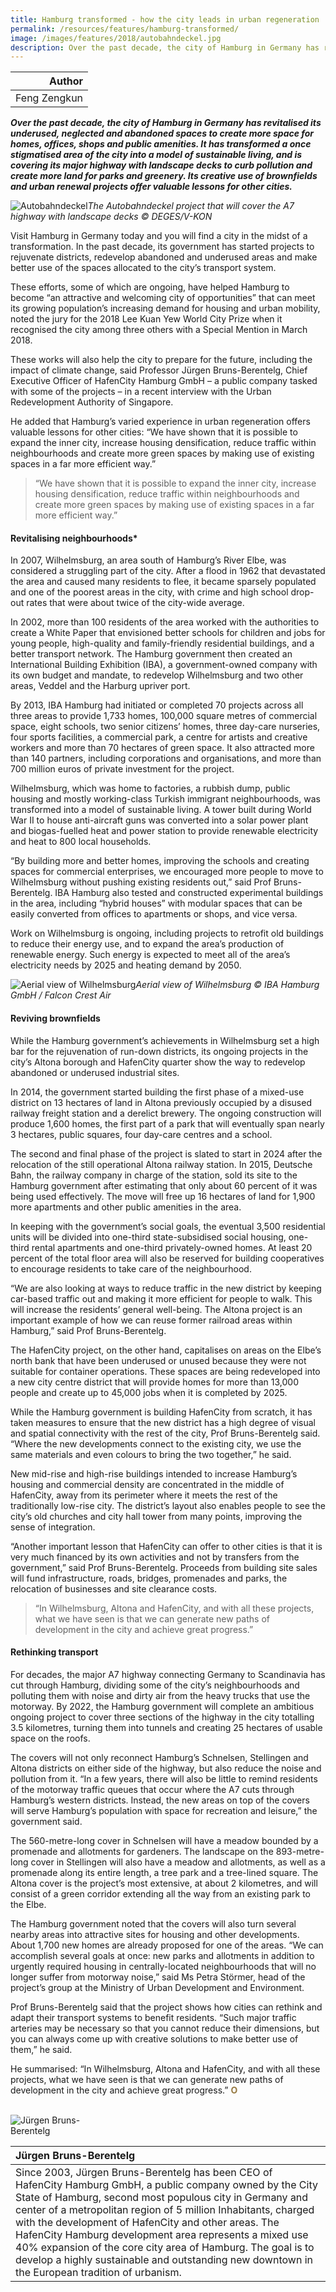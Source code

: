 ```yaml
---
title: Hamburg transformed - how the city leads in urban regeneration
permalink: /resources/features/hamburg-transformed/
image: /images/features/2018/autobahndeckel.jpg
description: Over the past decade, the city of Hamburg in Germany has revitalised its underused, neglected and abandoned spaces to create more space for homes, offices, shops and public amenities. It has transformed a once stigmatised area of the city into a model of sustainable living, and is covering its major highway with landscape decks to curb pollution and create more land for parks and greenery. Its creative use of brownfields and urban renewal projects offer valuable lessons for other cities.  
---
```


| Author |
|---:|
| Feng Zengkun |

***Over the past decade, the city of Hamburg in Germany has revitalised its underused, neglected and abandoned spaces to create more space for homes, offices, shops and public amenities. It has transformed a once stigmatised area of the city into a model of sustainable living, and is covering its major highway with landscape decks to curb pollution and create more land for parks and greenery. Its creative use of brownfields and urban renewal projects offer valuable lessons for other cities.***

![Autobahndeckel](/images/features/2018/autobahndeckel.jpg/)*The Autobahndeckel project that will cover the A7 highway with landscape decks © DEGES/V-KON*

Visit Hamburg in Germany today and you will find a city in the midst of a transformation. In the past decade, its government has started projects to rejuvenate districts, redevelop abandoned and underused areas and make better use of the spaces allocated to the city’s transport system.

These efforts, some of which are ongoing, have helped Hamburg to become “an attractive and welcoming city of opportunities” that can meet its growing population’s increasing demand for housing and urban mobility, noted the jury for the 2018 Lee Kuan Yew World City Prize when it recognised the city among three others with a Special Mention in March 2018.

These works will also help the city to prepare for the future, including the impact of climate change, said Professor Jürgen Bruns-Berentelg, Chief Executive Officer of HafenCity Hamburg GmbH – a public company tasked with some of the projects – in a recent interview with the Urban Redevelopment Authority of Singapore.

He added that Hamburg’s varied experience in urban regeneration offers valuable lessons for other cities: “We have shown that it is possible to expand the inner city, increase housing densification, reduce traffic within neighbourhoods and create more green spaces by making use of existing spaces in a far more efficient way.”

> “We have shown that it is possible to expand the inner city, increase housing densification, reduce traffic within neighbourhoods and create more green spaces by making use of existing spaces in a far more efficient way.”

#### **Revitalising neighbourhoods***

In 2007, Wilhelmsburg, an area south of Hamburg’s River Elbe, was considered a struggling part of the city. After a flood in 1962 that devastated the area and caused many residents to flee, it became sparsely populated and one of the poorest areas in the city, with crime and high school drop-out rates that were about twice of the city-wide average.

In 2002, more than 100 residents of the area worked with the authorities to create a White Paper that envisioned better schools for children and jobs for young people, high-quality and family-friendly residential buildings, and a better transport network. The Hamburg government then created an International Building Exhibition (IBA), a government-owned company with its own budget and mandate, to redevelop Wilhelmsburg and two other areas, Veddel and the Harburg upriver port.

By 2013, IBA Hamburg had initiated or completed 70 projects across all three areas to provide 1,733 homes, 100,000 square metres of commercial space, eight schools, two senior citizens’ homes, three day-care nurseries, four sports facilities, a commercial park, a centre for artists and creative workers and more than 70 hectares of green space. It also attracted more than 140 partners, including corporations and organisations, and more than 700 million euros of private investment for the project.

Wilhelmsburg, which was home to factories, a rubbish dump, public housing and mostly working-class Turkish immigrant neighbourhoods, was transformed into a model of sustainable living. A tower built during World War II to house anti-aircraft guns was converted into a solar power plant and biogas-fuelled heat and power station to provide renewable electricity and heat to 800 local households.

“By building more and better homes, improving the schools and creating spaces for commercial enterprises, we encouraged more people to move to Wilhelmsburg without pushing existing residents out,” said Prof Bruns-Berentelg. IBA Hamburg also tested and constructed experimental buildings in the area, including “hybrid houses” with modular spaces that can be easily converted from offices to apartments or shops, and vice versa.

Work on Wilhelmsburg is ongoing, including projects to retrofit old buildings to reduce their energy use, and to expand the area’s production of renewable energy. Such energy is expected to meet all of the area’s electricity needs by 2025 and heating demand by 2050.

![Aerial view of Wilhelmsburg](/images/features/2018/wilhelmsburg-aerial.jpg/)*Aerial view of Wilhelmsburg © IBA Hamburg GmbH / Falcon Crest Air*

#### **Reviving brownfields**

While the Hamburg government’s achievements in Wilhelmsburg set a high bar for the rejuvenation of run-down districts, its ongoing projects in the city’s Altona borough and HafenCity quarter show the way to redevelop abandoned or underused industrial sites.

In 2014, the government started building the first phase of a mixed-use district on 13 hectares of land in Altona previously occupied by a disused railway freight station and a derelict brewery. The ongoing construction will produce 1,600 homes, the first part of a park that will eventually span nearly 3 hectares, public squares, four day-care centres and a school.

The second and final phase of the project is slated to start in 2024 after the relocation of the still operational Altona railway station. In 2015, Deutsche Bahn, the railway company in charge of the station, sold its site to the Hamburg government after estimating that only about 60 percent of it was being used effectively. The move will free up 16 hectares of land for 1,900 more apartments and other public amenities in the area.

In keeping with the government’s social goals, the eventual 3,500 residential units will be divided into one-third state-subsidised social housing, one-third rental apartments and one-third privately-owned homes. At least 20 percent of the total floor area will also be reserved for building cooperatives to encourage residents to take care of the neighbourhood.

“We are also looking at ways to reduce traffic in the new district by keeping car-based traffic out and making it more efficient for people to walk. This will increase the residents’ general well-being. The Altona project is an important example of how we can reuse former railroad areas within Hamburg,” said Prof Bruns-Berentelg.

The HafenCity project, on the other hand, capitalises on areas on the Elbe’s north bank that have been underused or unused because they were not suitable for container operations. These spaces are being redeveloped into a new city centre district that will provide homes for more than 13,000 people and create up to 45,000 jobs when it is completed by 2025.

While the Hamburg government is building HafenCity from scratch, it has taken measures to ensure that the new district has a high degree of visual and spatial connectivity with the rest of the city, Prof Bruns-Berentelg said. “Where the new developments connect to the existing city, we use the same materials and even colours to bring the two together,” he said.

New mid-rise and high-rise buildings intended to increase Hamburg’s housing and commercial density are concentrated in the middle of HafenCity, away from its perimeter where it meets the rest of the traditionally low-rise city. The district’s layout also enables people to see the city’s old churches and city hall tower from many points, improving the sense of integration.

“Another important lesson that HafenCity can offer to other cities is that it is very much financed by its own activities and not by transfers from the government,” said Prof Bruns-Berentelg. Proceeds from building site sales will fund infrastructure, roads, bridges, promenades and parks, the relocation of businesses and site clearance costs.

> “In Wilhelmsburg, Altona and HafenCity, and with all these projects, what we have seen is that we can generate new paths of development in the city and achieve great progress.”

#### **Rethinking transport**

For decades, the major A7 highway connecting Germany to Scandinavia has cut through Hamburg, dividing some of the city’s neighbourhoods and polluting them with noise and dirty air from the heavy trucks that use the motorway. By 2022, the Hamburg government will complete an ambitious ongoing project to cover three sections of the highway in the city totalling 3.5 kilometres, turning them into tunnels and creating 25 hectares of usable space on the roofs.

The covers will not only reconnect Hamburg’s Schnelsen, Stellingen and Altona districts on either side of the highway, but also reduce the noise and pollution from it. “In a few years, there will also be little to remind residents of the motorway traffic queues that occur where the A7 cuts through Hamburg’s western districts. Instead, the new areas on top of the covers will serve Hamburg’s population with space for recreation and leisure,” the government said.

The 560-metre-long cover in Schnelsen will have a meadow bounded by a promenade and allotments for gardeners. The landscape on the 893-metre-long cover in Stellingen will also have a meadow and allotments, as well as a promenade along its entire length, a tree park and a tree-lined square. The Altona cover is the project’s most extensive, at about 2 kilometres, and will consist of a green corridor extending all the way from an existing park to the Elbe.

The Hamburg government noted that the covers will also turn several nearby areas into attractive sites for housing and other developments. About 1,700 new homes are already proposed for one of the areas. “We can accomplish several goals at once: new parks and allotments in addition to urgently required housing in centrally-located neighbourhoods that will no longer suffer from motorway noise,” said Ms Petra Störmer, head of the project’s group at the Ministry of Urban Development and Environment.

Prof Bruns-Berentelg said that the project shows how cities can rethink and adapt their transport systems to benefit residents. “Such major traffic arteries may be necessary so that you cannot reduce their dimensions, but you can always come up with creative solutions to make better use of them,” he said.

He summarised: “In Wilhelmsburg, Altona and HafenCity, and with all these projects, what we have seen is that we can generate new paths of development in the city and achieve great progress.” **<font color="#967942">O</font>**

<br>

<div style="width:150px"><img src="/images/features/2018/jurgen-bruns.png" alt="Jürgen Bruns-Berentelg" /></div>

| **Jürgen Bruns-Berentelg** |
|:---|
| Since 2003, Jürgen Bruns-Berentelg has been CEO of HafenCity Hamburg GmbH, a public company owned by the City State of Hamburg, second most populous city in Germany and center of a metropolitan region of 5 million Inhabitants, charged with the development of HafenCity and other areas. The HafenCity Hamburg development area represents a mixed use 40% expansion of the core city area of Hamburg. The goal is to develop a highly sustainable and outstanding new downtown in the European tradition of urbanism. |
